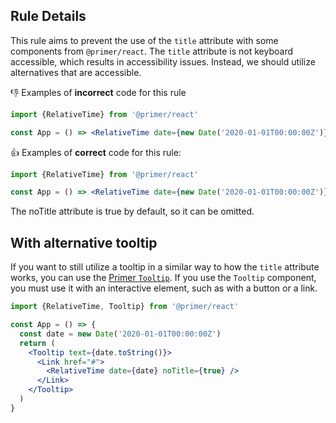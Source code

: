 ## Rule Details

This rule aims to prevent the use of the `title` attribute with some components from `@primer/react`. The `title` attribute is not keyboard accessible, which results in accessibility issues. Instead, we should utilize alternatives that are accessible.

👎 Examples of **incorrect** code for this rule

```jsx
import {RelativeTime} from '@primer/react'

const App = () => <RelativeTime date={new Date('2020-01-01T00:00:00Z')} noTitle={false} />
```

👍 Examples of **correct** code for this rule:

```jsx
import {RelativeTime} from '@primer/react'

const App = () => <RelativeTime date={new Date('2020-01-01T00:00:00Z')} />
```

The noTitle attribute is true by default, so it can be omitted.

## With alternative tooltip

If you want to still utilize a tooltip in a similar way to how the `title` attribute works, you can use the [Primer `Tooltip`](https://primer.style/components/tooltip/react/beta). If you use the `Tooltip` component, you must use it with an interactive element, such as with a button or a link.

```jsx
import {RelativeTime, Tooltip} from '@primer/react'

const App = () => {
  const date = new Date('2020-01-01T00:00:00Z')
  return (
    <Tooltip text={date.toString()}>
      <Link href="#">
        <RelativeTime date={date} noTitle={true} />
      </Link>
    </Tooltip>
  )
}
```
